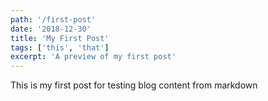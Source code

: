 ```yaml
---
path: '/first-post'
date: '2018-12-30'
title: 'My First Post'
tags: ['this', 'that']
excerpt: 'A preview of my first post'
---
```


This is my first post for testing blog content from markdown
